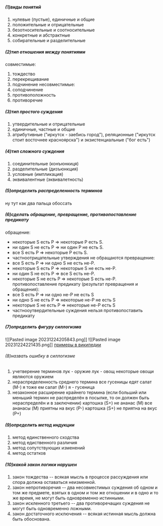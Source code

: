##### (1)виды понятий
1. нулевые (пустые), единичные и общие
2. положительные и отрицательные
3. безотносительные и соотносительные
4. конкретные и абстрактные
5. собирательные и разделительные
##### (2)тип отношения между понятиями
совместимые:
1. тождество
2. перекрещивание 
3. подчинение
несовместимые:
1. соподчинение
2. противоположность
3. противоречие
##### (3)тип простого суждения
1. утвердительные и отрицательные
2. единичные, частные и общие
3. атрибутивные ("иркутск - заебись город"), реляционные ("иркутск стоит восточнее красноярска") и экзистенциальные ("бог есть")
##### (4)тип сложного суждения
1. соединительные (конъюнкиця)
2. разделительные (дизъюнкция)
3. условные (импликация)
4. эквивалентные (эквивалетность)
##### (5)определить распределенность терминов
ну тут как два пальца обоссать
##### (6)сделать обращение, превращение, противопоставление предикату
обращение:
- некоторые S есть P $\Rightarrow$ некоторые P есть S.
- ни один S не есть Р $\Rightarrow$  ни один Р не есть S.
- все S есть Р $\Rightarrow$  некоторые Р есть S.
- частноотрицательные утверждения не обращаются
превращение:
- все S есть Р $\Rightarrow$ ни одно S не есть не-Р.
- некоторые S есть Р $\Rightarrow$ некоторые S не есть не-Р.
- ни один S не есть Р $\Rightarrow$ все S есть не-Р.
- некоторые S не есть Р $\Rightarrow$ некоторые S есть не-Р.
противопоставление предикату (результат превращения и обращения):
- все S есть P $\Rightarrow$ ни одно не-P не есть S
- ни одно S не есть P $\Rightarrow$ некоторые не-P не есть S
- некоторые S не есть P $\Rightarrow$ некоторые не-P есть S
- частнооутвердительные суждения нельзя противопоставить предикату
##### (7)определить фигуру силлогизма
![[Pasted image 20231224205843.png]] 
![[Pasted image 20231224221435.png]]
[примеры в википедии](https://ru.wikipedia.org/wiki/%D0%9A%D0%B0%D1%82%D0%B5%D0%B3%D0%BE%D1%80%D0%B8%D1%87%D0%B5%D1%81%D0%BA%D0%B8%D0%B9_%D1%81%D0%B8%D0%BB%D0%BB%D0%BE%D0%B3%D0%B8%D0%B7%D0%BC#%D0%A4%D0%B8%D0%B3%D1%83%D1%80%D1%8B_%D0%B8_%D0%BC%D0%BE%D0%B4%D1%83%D1%81%D1%8B)
###### (8)назвать ошибку в силлогизме
1. учетверение терминов
	лук - оружие
	лук - овощ
	некоторые овощи являются оружием
2. нераспределенность среднего термина
	все гусеницы едят салат (M-)
	я тоже ем салат (M-)
	я - гусеница
3. незаконное расширение крайнего термина (если больший или меньший термин не распределён в посылке, то он должен быть нераспределён и в заключении)
	картошка (S+) не ананас (M)
	все ананасы (M) приятны на вкус (P-)
	картошка (S+) не приятна на вкус (P+)
##### (9)определить метод индукции
1. метод единственного сходства
2. метод едиственного различия
3. метод сопутствующих изменений
4. метод остатков
##### (10)какой закон логики нарушен
1. закон тождества -- всякая мысль в процессе рассуждения или спора должна оставаться неизменной.
2. закон непротиворечия -- два несовместимых суждения об одном и том же предмете, взятых в одном и том же отношении и в одно и то же время, не могут быть одновременно истинными.
3. закон искленного третьего -- два противоречащих суждения не могут быть одновременно ложными.
4. закон достаточного исключения -- всякая истинная мысль должна быть обоснована.
